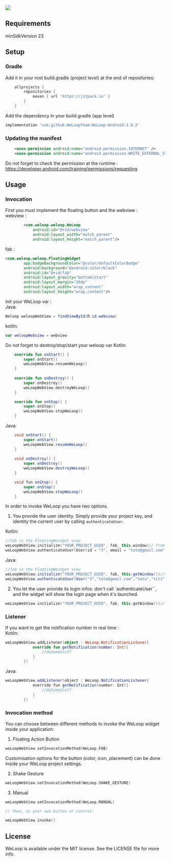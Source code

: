 [![](https://jitpack.io/v/WeLoopTeam/WeLoop-Android.svg)](https://jitpack.io/#WeLoopTeam/WeLoop-Android)

## Requirements

minSdkVersion 23

## Setup

### Gradle
Add it in your root build.gradle (project level) at the end of repositories:
```gradle
    allprojects {
		repositories {
			maven { url 'https://jitpack.io' }
		}
	}
```

Add the dependency in your build.gradle (app level)
```gradle
implementation 'com.github.WeLoopTeam:WeLoop-Android:1.0.2'
```

### Updating the manifest

```xml
    <uses-permission android:name="android.permission.INTERNET" />
    <uses-permission android:name="android.permission.WRITE_EXTERNAL_STORAGE"/>
```
Do not forget to check the permission at the runtime : https://developer.android.com/training/permissions/requesting

## Usage

### Invocation

First you must implement the floating button and the webview :  
webview :
```xml
        <com.weloop.weloop.WeLoop
            android:id="@+id/webview"
            android:layout_width="match_parent"
            android:layout_height="match_parent"/>
```
fab :
```xml
<com.weloop.weloop.FloatingWidget
        app:badgeBackgroundColor="@color/defaultColorBadge"
        android:background="@android:color/black"
        android:id="@+id/fab"
        android:layout_gravity="bottom|start"
        android:layout_margin="20dp"
        android:layout_width="wrap_content"
        android:layout_height="wrap_content"/>
```
Init your WeLoop var :  
Java:
```java
Weloop weloopWebView = findViewById(R.id.webview)
```
kotlin:
```kotlin
var weloopWebview = webview
```
Do not forget to destroy/stop/start your weloop var
Kotlin:
```kotlin
    override fun onStart() {
        super.onStart()
        weLoopWebView.resumeWeLoop()
    }
    
    override fun onDestroy() {
        super.onDestroy()
        weLoopWebView.destroyWeLoop()
    }

    override fun onStop() {
        super.onStop()
        weLoopWebView.stopWeLoop()
    }
```
Java:
```java
    void onStart() {
        super.onStart()
        weLoopWebView.resumeWeLoop()
    }
    
    void onDestroy() {
        super.onDestroy()
        weLoopWebView.destroyWeLoop()
    }

    void fun onStop() {
        super.onStop()
        weLoopWebView.stopWeLoop()
    }
```
In order to invoke WeLoop you have two options. 

1. You provide the user identity. Simply provide your project key, and identity the current user by calling `authenticateUser`.

Kotlin:
```kotlin
//fab is the FloatingWeidget view
weLoopWebView.initialize("YOUR_PROJECT_GUID", fab, this.window)// from a fragment : activity.window
weLoopWebView.authenticateUser(User(id = "3", email = "toto@gmail.com", firstName = "tata", lastName = "titi"))
```
Java:
```java
//fab is the FloatingWeidget view
weLoopWebView.initialize("YOUR_PROJECT_GUID", fab, this.getWindow())// from a fragment : activity.getWindow()
weLoopWebView.authenticateUser(User("3","toto@gmail.com","tata","titi"))
```

2. You let the user provide its login infos: don't call `authenticateUser``, and the widget will show the login page when it's launched.

```kotlin
weLoopWebView.initialize("YOUR_PROJECT_GUID", fab, this.getWindow())// from a fragment : activity.getWindow()
```

### Listener
If you want to get the notification number in real time :  
Kotlin:
```kotlin
weLoopWebView.addListener(object : WeLoop.NotificationListener{
            override fun getNotification(number: Int){
                //doSomeStuff
            }
        })
```
Java:
```java
weLoopWebView.addListener(object : WeLoop.NotificationListener{
            override fun getNotification(number: Int){
                //doSomeStuff
            }
        })
```

### Invocation method

You can choose between different methods to invoke the WeLoop widget inside your application:

1. Floating Action Button

```kotlin
weLoopWebView.setInvocationMethod(WeLoop.FAB)
```

Customisation options for the button (color, icon, placement) can be done inside your WeLoop project settings.

2. Shake Gesture

```kotlin
weLoopWebView.setInvocationMethod(WeLoop.SHAKE_GESTURE)
```

3. Manual

```kotlin 
weLoopWebView.setInvocationMethod(WeLoop.MANUAL)

// Then, in your own button or control:

weLoopWebView.invoke()

```

## License

WeLoop is available under the MIT license. See the LICENSE file for more info.

